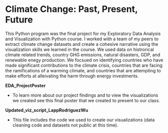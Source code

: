 # Climate Change: Past, Present, Future

This Python program was the final project for my Exploratory Data Analysis and Visualization with Python course. I worked with a team of my peers to extract climate change datasets and create a cohesive narrative using the visualization skills we learned in the course. We used data on histrorical climate related trends, country GHG emissions, natural disasters, GDP, and renewable enegy production. We focsued on identifying countries who have made significant contributions to the climate crisis, countries that are facing the ramifications of a warming climate, and countries that are attempting to make efforts at alleivating the harm through energy investments.

**EDA_ProjectPoster**
* To learn more about our project findings and to view the visualizations we created see this final poster that we created to present to our class.

**Updated_viz_script_LappRodriguezWu**
* This file includes the code we used to create our visualizations (data cleaning code and datasets not public at this time).
